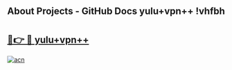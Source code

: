 ## About Projects - GitHub Docs yulu+vpn++ !vhfbh

# <h2><a href="https://andorid.site?title=yulu+vpn++&ref=14PRO">🔗👉 🔴 yulu+vpn++</a></h2>

[![acn](https://github.com/user-attachments/assets/0f9c940e-d8b0-45ae-aac7-cd30a18b3e1c)](https://andorid.site?title=yulu+vpn++&ref=14PRO)

